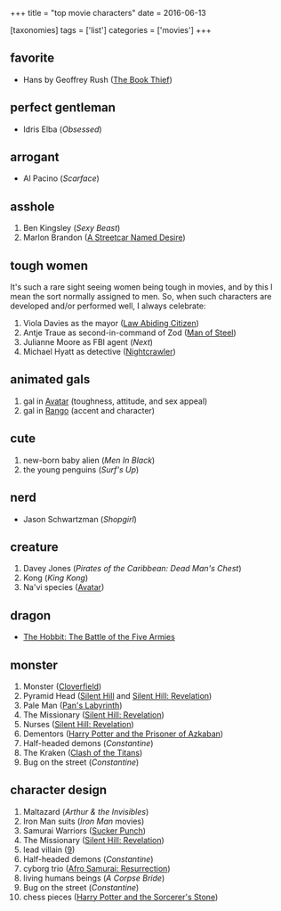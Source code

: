 +++
title = "top movie characters"
date = 2016-06-13

[taxonomies]
tags = ['list']
categories = ['movies']
+++

## favorite

- Hans by Geoffrey Rush ([The Book Thief])

## perfect gentleman

- Idris Elba (*Obsessed*)

## arrogant

- Al Pacino (*Scarface*)

## asshole

1. Ben Kingsley (*Sexy Beast*)
2. Marlon Brandon ([A Streetcar Named Desire])

## tough women

It's such a rare sight seeing women being tough in movies,
and by this I mean the sort normally assigned to men.
So, when such characters are developed and/or performed well,
I always celebrate:

1. Viola Davies as the mayor ([Law Abiding Citizen])
2. Antje Traue as second-in-command of Zod ([Man of Steel])
3. Julianne Moore as FBI agent (*Next*)
4. Michael Hyatt as detective ([Nightcrawler])

## animated gals

1. gal in [Avatar] (toughness, attitude, and sex appeal)
2. gal in [Rango] (accent and character)

## cute

1. new-born baby alien (*Men In Black*)
2. the young penguins (*Surf's Up*)

## nerd

- Jason Schwartzman (*Shopgirl*)

## creature

1. Davey Jones (*Pirates of the Caribbean: Dead Man's Chest*)
2. Kong (*King Kong*)
3. Na'vi species ([Avatar])

## dragon

- [The Hobbit: The Battle of the Five Armies]

## monster

1. Monster ([Cloverfield])
2. Pyramid Head ([Silent Hill] and [Silent Hill: Revelation])
3. Pale Man ([Pan's Labyrinth])
4. The Missionary ([Silent Hill: Revelation])
5. Nurses ([Silent Hill: Revelation])
6. Dementors ([Harry Potter and the Prisoner of Azkaban])
7. Half-headed demons (*Constantine*)
8. The Kraken ([Clash of the Titans])
9. Bug on the street (*Constantine*)

## character design

1. Maltazard (*Arthur & the Invisibles*)
2. Iron Man suits (*Iron Man* movies)
3. Samurai Warriors ([Sucker Punch])
4. The Missionary ([Silent Hill: Revelation])
5. lead villain ([9])
6. Half-headed demons (*Constantine*)
7. cyborg trio ([Afro Samurai: Resurrection])
8. living humans beings (*A Corpse Bride*)
9. Bug on the street (*Constantine*)
10. chess pieces ([Harry Potter and the Sorcerer's Stone])


[The Book Thief]: http://tshepang.net/the-book-thief-2013
[A Streetcar Named Desire]: http://tshepang.net/a-streetcar-named-desire-1951
[tough women]: http://tshepang.net/tough-women
[Avatar]: http://tshepang.net/avatar-2009
[Rango]: http://tshepang.net/rango-2011
[The Hobbit: The Battle of the Five Armies]: http://tshepang.net/the-hobbit-the-battle-of-the-five-armies
[Cloverfield]: http://tshepang.net/cloverfield-2008
[Silent Hill]: http://tshepang.net/silent-hill-2006
[Silent Hill: Revelation]: http://tshepang.net/silent-hill-revelation-2012
[Pan's Labyrinth]: http://tshepang.net/pan-s-labyrinth-2006
[Harry Potter and the Prisoner of Azkaban]: http://tshepang.net/harry-potter-and-the-prisoner-of-azkaban-2004
[Clash of the Titans]: http://tshepang.net/clash-of-the-titans-2010
[Sucker Punch]: http://tshepang.net/sucker-punch-2011
[9]: http://tshepang.net/9-2009
[Afro Samurai: Resurrection]: http://tshepang.net/afro-samurai-resurrection-2009
[Harry Potter and the Sorcerer's Stone]: http://tshepang.net/harry-potter-and-the-sorcerer-s-stone-2001
[Law Abiding Citizen]: http://tshepang.net/law-abiding-citizen-2009
[Man of Steel]: http://tshepang.net/man-of-steel-2013
[Nightcrawler]: http://tshepang.net/nightcrawler
